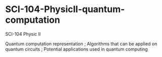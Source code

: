 # SCI-104-PhysicII-quantum-computation

SCI-104 Physic II

Quantum computation representation ; Algorithms that can be applied on quantum circuits ; Potential applications used in quantum computing
